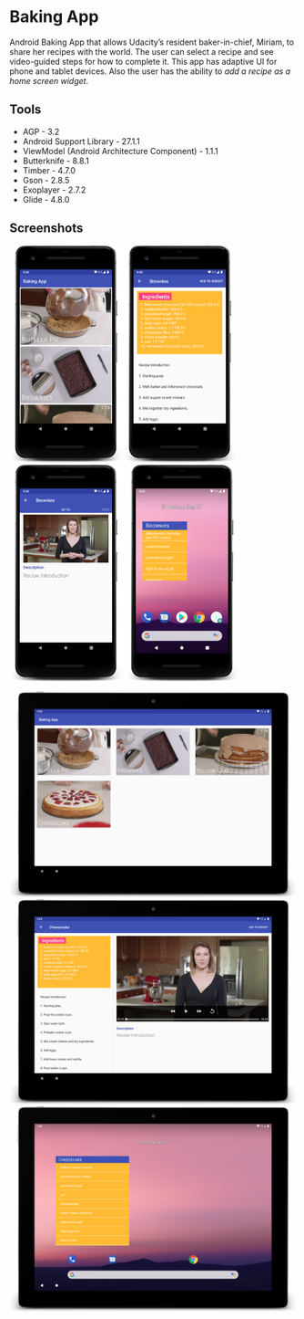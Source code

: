 # Baking App
Android Baking App that allows Udacity’s resident baker-in-chief, Miriam, to share her recipes with the world. The user can select a recipe and see video-guided steps for how to complete it. This app has adaptive UI for phone and tablet devices. Also the user has the ability to *add a recipe as a home screen widget*.

## Tools
* AGP - 3.2
* Android Support Library - 27.1.1
* ViewModel (Android Architecture Component) - 1.1.1
* Butterknife - 8.8.1
* Timber - 4.7.0
* Gson - 2.8.5
* Exoplayer - 2.7.2
* Glide - 4.8.0

## Screenshots
<img src="https://github.com/SrChip15/android-baking-app/blob/master/mobile_splash.png" width="200"/><img src="https://github.com/SrChip15/android-baking-app/blob/master/mobile_recipe_activity.png" width="200"/>
<img src="https://github.com/SrChip15/android-baking-app/blob/master/mobile_step_pager.png" width="200"/>
<img src="https://github.com/SrChip15/android-baking-app/blob/master/mobile_widget.png" width="200"/>

<img src="https://github.com/SrChip15/android-baking-app/blob/master/tablet_splash.png" width="600"/>
<img src="https://github.com/SrChip15/android-baking-app/blob/master/tablet_recipe_activity.png" width="600"/>
<img src="https://github.com/SrChip15/android-baking-app/blob/master/tablet_widget.png" width="600"/>
